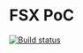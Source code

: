 # FSX PoC

[![Build status](https://ci.appveyor.com/api/projects/status/wxu7i78e4lsxxaij?svg=true)](https://ci.appveyor.com/project/devlead/fsxpoc)

